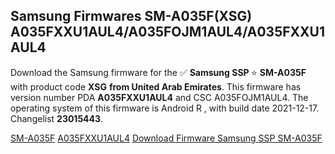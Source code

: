 <h2>Samsung Firmwares SM-A035F(XSG) A035FXXU1AUL4/A035FOJM1AUL4/A035FXXU1AUL4</h2>
Download the Samsung firmware for the ✅ <strong>Samsung SSP </strong> ⭐ <strong>SM-A035F</strong> with product code <strong>XSG</strong> <strong> from United Arab Emirates</strong>. This firmware has version number PDA <strong>A035FXXU1AUL4</strong> and CSC A035FOJM1AUL4. The operating system of this firmware is Android R , with build date 2021-12-17. Changelist <strong>23015443</strong>.

[SM-A035F](https://samfirm.shop/samsung/model/SM-A035F)
[A035FXXU1AUL4](https://samfirm.shop/samsung/pda/A035FXXU1AUL4)
[Download Firmware Samsung SSP SM-A035F](https://samfirm.shop/samsung/firmware/483938)

